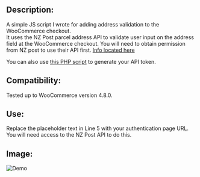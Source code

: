 <h2>Description:</h2>  

A simple JS script I wrote for adding address validation to the WooCommerce checkout.  
It uses the NZ Post parcel address API to validate user input on the address field at the WooCommerce checkout. You will need to obtain permission from NZ post to use their API first. [Info located here](https://anypoint.mulesoft.com/exchange/portals/nz-post-group/b8271f09-2ad8-4e1c-b6b1-322c5727d148/parceladdress-api/)

You can also use [this PHP script](https://github.com/olinoles/Retrieve-NZ-Post-API-Token) to generate your API token.
<h2>Compatibility:</h2>  

Tested up to WooCommerce version 4.8.0.   

<h2>Use:</h2>  

Replace the placeholder text in Line 5 with your authentication page URL.  
You will need access to the NZ Post API to do this.

<h2>Image:</h2> 

![Demo](https://github.com/olinoles/Wordpress-NZPost-Address-validator/blob/master/demo.jpg)
